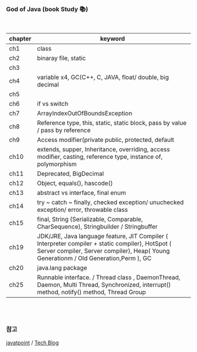 ### God of Java (book Study 📚)

<br>

| chapter    | keyword                                    |
| ---------- | ---------------------------------------------- |
| ch1 | class                 |
| ch2   | binaray file, static |
| ch3 |                  |
| ch4   | variable x4, GC(C++, C, JAVA, float/ double, big decimal  |
| ch5 |                  |
| ch6   | if  vs  switch |
| ch7 | ArrayIndexOutOfBoundsException |
| ch8   | Reference type, this, static, static block, pass by value / pass by reference |
| ch9 | Access modifier(private public, protected, default                 |
| ch10   | extends, supper, Inheritance, overriding, access modifier, casting, reference type, instance of, polymorphism |
| ch11 | Deprecated, BigDecimal                |
| ch12  | Object, equals(), hascode() |
| ch13 | abstract   vs  interface,  final enum                |
| ch14   | try ~ catch ~ finally, checked exception/ unuchecked exception/ error, throwable class |
| ch15   | final, String (Serializable, Comparable, CharSequence), Stringbuilder / Stringbuffer |
| ch19   | JDK/JRE, Java language feature, JIT Compiler ( Interpreter compiler + static compiler), HotSpot ( Server compiler, Server compiler), Heap( Young Generationm / Old Generation,Perm ), GC |
| ch20   | java.lang package |
| ch25   | Runnable interface. / Thread class , DaemonThread, Daemon, Multi Thread, Synchronized, interrupt() method, notify() method, Thread Group |


<br><br>

### 참고 <br>
[javatpoint](https://www.javatpoint.com/java-collections-unmodifiablelist-method) / 
[Tech Blog](https://incheol-jung.gitbook.io/docs/q-and-a/java/string-stringbuffer-stringbuilder)